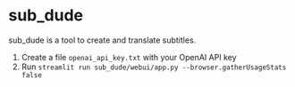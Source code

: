 # sub_dude

sub_dude is a tool to create and translate subtitles.

1. Create a file `openai_api_key.txt` with your OpenAI API key
2. Run `streamlit run sub_dude/webui/app.py --browser.gatherUsageStats false`
